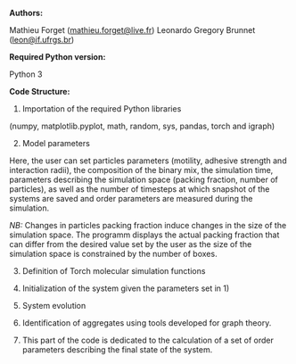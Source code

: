 **Authors:**

Mathieu Forget (mathieu.forget@live.fr)
Leonardo Gregory Brunnet (leon@if.ufrgs.br)

**Required Python version:**

Python 3 

**Code Structure:**

1) Importation of the required Python libraries

(numpy,
matplotlib.pyplot,
math,
random,
sys,
pandas,
torch and
igraph)

2) Model parameters

Here, the user can set particles parameters (motility, adhesive strength and interaction radii), the composition of the binary mix, the simulation time, parameters describing the simulation space (packing fraction, number of particles), as well as the number of timesteps at which snapshot of the systems are saved and order parameters are measured during the simulation.

_NB:_ Changes in particles packing fraction induce changes in the size of the simulation space. The programm displays the actual packing fraction that can differ from the desired value set by the user as the size of the simulation space is constrained by the number of boxes.

3) Definition of Torch molecular simulation functions

4) Initialization of the system given the parameters set in 1)

5) System evolution

6) Identification of aggregates using tools developed for graph theory.

7) This part of the code is dedicated to the calculation of a set of order parameters describing the final state of the system.
